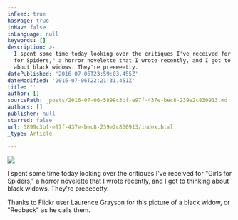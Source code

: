 ```yaml
---
inFeed: true
hasPage: true
inNav: false
inLanguage: null
keywords: []
description: >-
  I spent some time today looking over the critiques I've received for "Girls
  for Spiders," a horror novelette that I wrote recently, and I got to thinking
  about black widows. They're preeeeetty.  
datePublished: '2016-07-06T23:59:03.455Z'
dateModified: '2016-07-06T22:21:31.451Z'
title: ''
author: []
sourcePath: _posts/2016-07-06-5899c3bf-e97f-437e-bec8-239e2c830913.md
authors: []
publisher: null
starred: false
url: 5899c3bf-e97f-437e-bec8-239e2c830913/index.html
_type: Article

---
```

![](https://the-grid-user-content.s3-us-west-2.amazonaws.com/a6941a5a-5bae-4bc8-b530-02a851499946.jpg)

I spent some time today looking over the critiques I've received for "Girls for Spiders," a horror novelette that I wrote recently, and I got to thinking about black widows. They're preeeeetty. 

Thanks to Flickr user Laurence Grayson for this picture of a black widow, or "Redback" as he calls them.